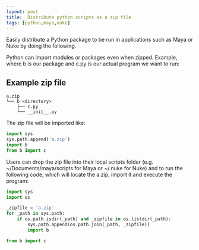 ```yaml
---
layout: post
title:  Distribute python scripts as a zip file
tags: [python,maya,nuke]
---
```

Easily distribute a Python package to be run in applications such as Maya or Nuke by doing the following.
<!--more-->

Python can import  modules or packages even when zipped. Example, where b is our package and c.py is our actual program we want to run:

## Example zip file

```
a.zip
└── b <directory>
    ├── c.py
    └── __init__.py
```

The zip file will be imported like:

```python
import sys
sys.path.append('a.zip')
import b
from b import c
```

Users can drop the zip file into their local scripts folder (e.g. ~/Documents/maya/scripts for Maya or ~/.nuke for Nuke) and to run the following code, which will locate the a.zip, import it and execute the program:

```python
import sys
import os

_zipfile = 'a.zip'
for _path in sys.path:
    if os.path.isdir(_path) and _zipfile in os.listdir(_path):
        sys.path.append(os.path.join(_path, _zipfile))
        import b

from b import c
```
